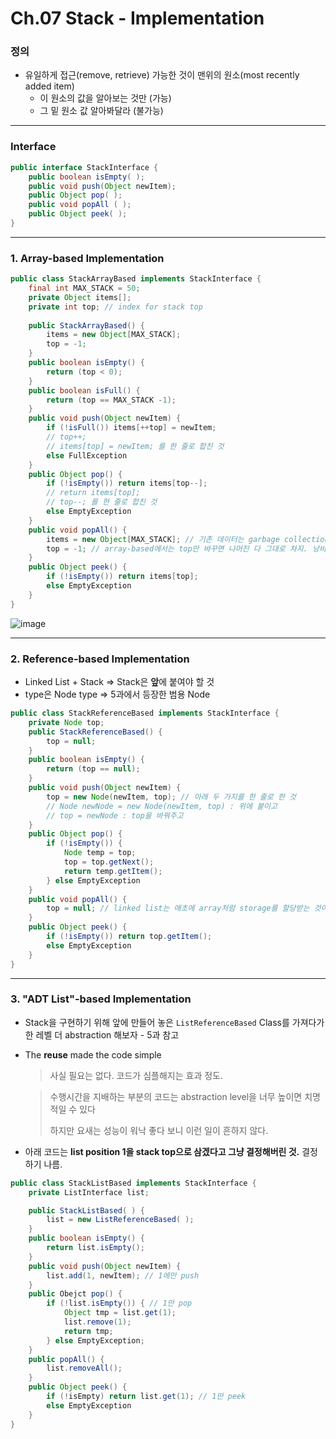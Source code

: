 # Ch.07 Stack - Implementation

### 정의

- 유일하게 접근(remove, retrieve) 가능한 것이 맨위의 원소(most recently added item)
  - 이 원소의 값을 알아보는 것만 (가능)
  - 그 밑 원소 값 알아봐달라 (불가능)

------

### Interface

```java
public interface StackInterface {
    public boolean isEmpty( );
    public void push(Object newItem); 
    public Object pop( ); 
    public void popAll ( );
    public Object peek( );
}
```

---

### 1. Array-based Implementation

```java
public class StackArrayBased implements StackInterface {
    final int MAX_STACK = 50;
    private Object items[];
    private int top; // index for stack top
    
    public StackArrayBased() {
        items = new Object[MAX_STACK];
        top = -1;
    }
    public boolean isEmpty() {
        return (top < 0);
    }
    public boolean isFull() {
        return (top == MAX_STACK -1);
    }
    public void push(Object newItem) {
        if (!isFull()) items[++top] = newItem;
        // top++;	
        // items[top] = newItem; 를 한 줄로 합친 것
        else FullException
    }
    public Object pop() {
        if (!isEmpty()) return items[top--];
        // return items[top]; 
        // top--; 를 한 줄로 합친 것
        else EmptyException
    }
    public void popAll() {
        items = new Object[MAX_STACK]; // 기존 데이터는 garbage collection 처리 대상이 됨
        top = -1; // array-based에서는 top만 바꾸면 나머진 다 그대로 차지. 낭비.
    }
    public Object peek() {
        if (!isEmpty()) return items[top];
        else EmptyException
    }
}
```

![image](https://user-images.githubusercontent.com/17509651/39066828-73206008-4511-11e8-8538-67c6026194db.png)



---

### 2. Reference-based Implementation

- Linked List + Stack => Stack은 **앞**에 붙여야 할 것
- type은 Node type => 5과에서 등장한 범용 Node

```java
public class StackReferenceBased implements StackInterface {
    private Node top;
    public StackReferenceBased() {
        top = null;
    }
    public boolean isEmpty() {
        return (top == null);
    }
    public void push(Object newItem) {
        top = new Node(newItem, top); // 아래 두 가지를 한 줄로 한 것
        // Node newNode = new Node(newItem, top) : 위에 붙이고
        // top = newNode : top을 바꿔주고 
    }
    public Object pop() {
        if (!isEmpty()) {
            Node temp = top;
            top = top.getNext();
            return temp.getItem();
        } else EmptyException
    }
    public void popAll() {
        top = null; // linked list는 애초에 array처럼 storage를 할당받는 것이 아니므로, top 없애면 다 지울 대상이 된다
    }
    public Object peek() {
        if (!isEmpty()) return top.getItem();
        else EmptyException
    }
}
```



------

### 3. "ADT List"-based Implementation

- Stack을 구현하기 위해 앞에 만들어 놓은 `ListReferenceBased` Class를 가져다가 한 레벨 더 abstraction 해보자 - 5과 참고

- The **reuse** made the code simple

  > 사실 필요는 없다. 코드가 심플해지는 효과 정도.

  > 수행시간을 지배하는 부분의 코드는 abstraction level을 너무 높이면 치명적일 수 있다
  >
  > 하지만 요새는 성능이 워낙 좋다 보니 이런 일이 흔하지 않다.

- 아래 코드는 **list position 1을 stack top으로 삼겠다고 그냥 결정해버린 것.** 결정하기 나름.

```java
public class StackListBased implements StackInterface {
    private ListInterface list; 

    public StackListBased( ) {
        list = new ListReferenceBased( );
    }
    public boolean isEmpty() {
        return list.isEmpty();
    }
    public void push(Object newItem) {
        list.add(1, newItem); // 1에만 push
    }
    public Obejct pop() {
        if (!list.isEmpty()) { // 1만 pop
            Object tmp = list.get(1);
            list.remove(1);
            return tmp;
        } else EmptyException;
    }
    public popAll() {
        list.removeAll();
    }
    public Object peek() {
        if (!isEmpty) return list.get(1); // 1만 peek
        else EmptyException
    }
}
```

